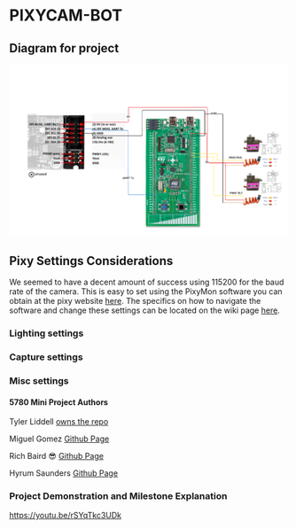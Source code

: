 # PIXYCAM-BOT

## Diagram for project
![Pixy Diagram](https://github.com/tybliddell/5780_MiniProject/blob/main/Pinout_Project_Diagram.png)

## Pixy Settings Considerations

We seemed to have a decent amount of success using 115200 for the baud rate of the camera. This is easy to set using the PixyMon software you can obtain at the pixy website [here](https://pixycam.com/downloads-pixy1/). The specifics on how to navigate the software and change these settings can be located on the wiki page [here](https://docs.pixycam.com/wiki/doku.php?id=wiki:v1:porting_guide). 

### Lighting settings

### Capture settings

### Misc settings

#### 5780 Mini Project Authors
Tyler Liddell [owns the repo](https://github.com/tybliddell)

Miguel Gomez [Github Page](https://github.com/Mgomez-01)

Rich Baird 😎 [Github Page](https://github.com/richbai90)

Hyrum Saunders [Github Page](https://github.com/hyrum-saunders)

### Project Demonstration and Milestone Explanation
https://youtu.be/rSYqTkc3UDk
